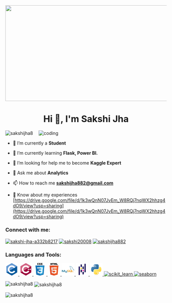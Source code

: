 <img align = "center" height = "300" width = "1000" src = "https://codetru.com/images/all/datascience.png">
<h1 align="center">Hi 👋, I'm Sakshi Jha</h1>
<img align = "right" alt = "coding" width = "400"  src = "https://encrypted-tbn0.gstatic.com/images?q=tbn:ANd9GcTZhq9BgVIlwvu2xo1VDzgCOoSbAOL61tcLog&usqp=CAU">
<p align="left"> <img src="https://komarev.com/ghpvc/?username=sakshijha8&label=Profile%20views&color=0e75b6&style=flat" alt="sakshijha8" /> </p>

- 🔭 I’m currently a **Student**

- 🌱 I’m currently learning **Flask, Power BI.**

- 🤝 I’m looking for help me to become **Kaggle Expert**

- 💬 Ask me about **Analytics**

- 📫 How to reach me **sakshijha882@gmail.com**

- 📄 Know about my experiences [https://drive.google.com/file/d/1k3wQnN07JvEm_W8RQj7nqWX2hhzg4dO9/view?usp=sharing](https://drive.google.com/file/d/1k3wQnN07JvEm_W8RQj7nqWX2hhzg4dO9/view?usp=sharing)

<h3 align="left">Connect with me:</h3>
<p align="left">
<a href="https://linkedin.com/in/sakshi-jha-a332b8217" target="blank"><img align="center" src="https://raw.githubusercontent.com/rahuldkjain/github-profile-readme-generator/master/src/images/icons/Social/linked-in-alt.svg" alt="sakshi-jha-a332b8217" height="30" width="40" /></a>
<a href="https://kaggle.com/sakshi20008" target="blank"><img align="center" src="https://raw.githubusercontent.com/rahuldkjain/github-profile-readme-generator/master/src/images/icons/Social/kaggle.svg" alt="sakshi20008" height="30" width="40" /></a>
<a href="https://www.hackerrank.com/sakshijha882" target="blank"><img align="center" src="https://raw.githubusercontent.com/rahuldkjain/github-profile-readme-generator/master/src/images/icons/Social/hackerrank.svg" alt="sakshijha882" height="30" width="40" /></a>
</p>

<h3 align="left">Languages and Tools:</h3>
<p align="left"> <a href="https://www.cprogramming.com/" target="_blank" rel="noreferrer"> <img src="https://raw.githubusercontent.com/devicons/devicon/master/icons/c/c-original.svg" alt="c" width="40" height="40"/> </a> <a href="https://www.w3schools.com/cpp/" target="_blank" rel="noreferrer"> <img src="https://raw.githubusercontent.com/devicons/devicon/master/icons/cplusplus/cplusplus-original.svg" alt="cplusplus" width="40" height="40"/> </a> <a href="https://www.w3schools.com/css/" target="_blank" rel="noreferrer"> <img src="https://raw.githubusercontent.com/devicons/devicon/master/icons/css3/css3-original-wordmark.svg" alt="css3" width="40" height="40"/> </a> <a href="https://www.w3.org/html/" target="_blank" rel="noreferrer"> <img src="https://raw.githubusercontent.com/devicons/devicon/master/icons/html5/html5-original-wordmark.svg" alt="html5" width="40" height="40"/> </a> <a href="https://www.mysql.com/" target="_blank" rel="noreferrer"> <img src="https://raw.githubusercontent.com/devicons/devicon/master/icons/mysql/mysql-original-wordmark.svg" alt="mysql" width="40" height="40"/> </a> <a href="https://pandas.pydata.org/" target="_blank" rel="noreferrer"> <img src="https://raw.githubusercontent.com/devicons/devicon/2ae2a900d2f041da66e950e4d48052658d850630/icons/pandas/pandas-original.svg" alt="pandas" width="40" height="40"/> </a> <a href="https://www.python.org" target="_blank" rel="noreferrer"> <img src="https://raw.githubusercontent.com/devicons/devicon/master/icons/python/python-original.svg" alt="python" width="40" height="40"/> </a> <a href="https://scikit-learn.org/" target="_blank" rel="noreferrer"> <img src="https://upload.wikimedia.org/wikipedia/commons/0/05/Scikit_learn_logo_small.svg" alt="scikit_learn" width="40" height="40"/> </a> <a href="https://seaborn.pydata.org/" target="_blank" rel="noreferrer"> <img src="https://seaborn.pydata.org/_images/logo-mark-lightbg.svg" alt="seaborn" width="40" height="40"/> </a> </p>

<p><img align="left" src="https://github-readme-stats.vercel.app/api/top-langs?username=sakshijha8&theme=algolia" show_icons=true&locale=en&layout=compact" alt="sakshijha8" /></p>

<p>&nbsp;<img align="center" src="https://github-readme-stats.vercel.app/api?username=sakshijha8&theme=algolia" show_icons=true&locale=en" alt="sakshijha8" /></p>

<p><img align="center" src="https://github-readme-streak-stats.herokuapp.com/?user=sakshijha8&theme=algolia" alt="sakshijha8" /></p>
